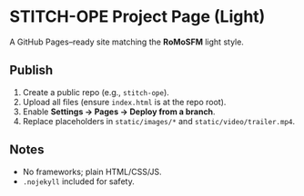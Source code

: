 # STITCH-OPE Project Page (Light)

A GitHub Pages–ready site matching the **RoMoSFM** light style.

## Publish
1. Create a public repo (e.g., `stitch-ope`).
2. Upload all files (ensure `index.html` is at the repo root).
3. Enable **Settings → Pages → Deploy from a branch**.
4. Replace placeholders in `static/images/*` and `static/video/trailer.mp4`.

## Notes
- No frameworks; plain HTML/CSS/JS.
- `.nojekyll` included for safety.